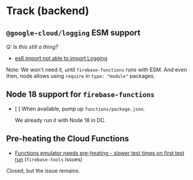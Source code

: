 # Track (backend)

## `@google-cloud/logging` ESM support

*Q: Is this still a thing?*

- [es6 import not able to import Logging](https://github.com/googleapis/nodejs-logging/issues/559)

Note: We won't need it, until `firebase-functions` runs with ESM. And even then, node allows using `require` in `type: "module"` packages.


## Node 18 support for `firebase-functions`

- [ ] When available, pump up `functions/package.json`.

	<!-- No ticket, as of 6-Jun-22: https://github.com/firebase/firebase-functions/issues?q=is%3Aissue+is%3Aopen+18 -->

   We already run it with Node 18 in DC.
  

## Pre-heating the Cloud Functions

- [Functions emulator needs pre-heating - slower test times on first test run](https://github.com/firebase/firebase-tools/issues/3488) (`firebase-tools` issues)

Closed, but the issue remains.

<!-- tbd. Remove when logging works..
## Using `firebase-admin` 10.0 with `firebase-functions` 

- [Cannot install firebase-admin v10](https://github.com/firebase/firebase-functions/issues/996)

This might not apply any more; we are using `type: "module"` in the functions. Once we really log to Google logs, mention that this might no longer be an issue?
-->

